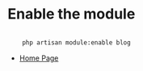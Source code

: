 # Enable the module

``` bash

    php artisan module:enable blog

```
- [Home Page](https://idel327.github.io/laravel-modular)
